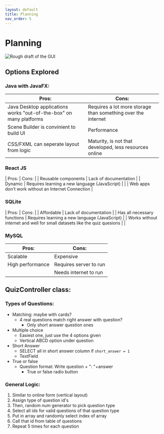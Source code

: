 ```yaml
---
layout: default
title: Planning
nav_order: 5
---
```


# Planning

![Rough draft of the GUI](https://quidology.github.io/assets/img/rough_sketch_gui.jpg)

## Options Explored

### Java with JavaFX:

| Pros: | Cons: |
| --- |---|
Java Desktop applications works "out-of-the-box" on many platforms | Requires a lot more storage than something over the internet
Scene Builder is convinient to build UI | Performance
CSS/FXML can seperate layout from logic | Maturity, is not that developed, less resources online

### React JS

| Pros: | Cons: |
| Reusable components | Lack of documentation |
| Dynamic | Requires learning a new language (JavaScript) |
|  | Web apps don't work without an Internet Connection |

### SQLite

| Pros: | Cons: |
| Affordable | Lack of documentation |
| Has all necessary functions | Requires learning a new language (JavaScript) |
| Works without internet and well for small datasets like the quiz quesions |  |

### MySQL

| Pros: | Cons: |
| --- |---|
| Scalable | Expensive |
| High performance | Requires server to run |
|  | Needs internet to run |

## QuizController class:

### Types of Questions:

- Matching: maybe with cards?
    - 4 real questions match right answer with question?
        - Only short answer question ones
- Multiple choice
    - Easiest one, just use the 4 options given
    - Vertical ABCD option under question
- Short Answer
    - SELECT all in short answer column if `short_answer = 1`
    - TextField
- True or false
    - Question format: Write question + ": "+answer
        - True or false radio button

### General Logic:

1. Similar to online form (vertical layout)
2. Assign type of question id's
3. Then, random num generator to pick question type
4. Select all ids for valid questions of that question type
5. Put in array and randomly select index of array
6. Call that id from table of questions
7. Repeat 5 times for each question
